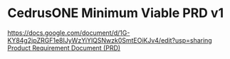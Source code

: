 # CedrusONE Minimum Viable PRD v1

https://docs.google.com/document/d/1G-KY84g2jpZRGF1e8IJyWzYiYlQSNwzk0SmtEOiKJv4/edit?usp=sharing
[Product Requirement Document (PRD)](https://docs.google.com/document/d/1G-KY84g2jpZRGF1e8IJyWzYiYlQSNwzk0SmtEOiKJv4/edit?usp=sharing)
